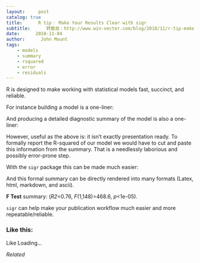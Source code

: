 ```yaml
---
layout:     post
catalog: true
title:      R tip： Make Your Results Clear with sigr
subtitle:      转载自：http://www.win-vector.com/blog/2018/11/r-tip-make-your-results-clear-with-sigr/
date:      2018-11-04
author:      John Mount
tags:
    - models
    - summary
    - rsquared
    - error
    - residuals
---
```


R is designed to make working with statistical models fast, succinct, and reliable.

For instance building a model is a one-liner:

And producing a detailed diagnostic summary of the model is also a one-liner:

However, useful as the above is: it isn’t exactly presentation ready. To formally report the R-squared of our model we would have to cut and paste this information from the summary. That is a needlessly laborious and possibly error-prone step.

With the `sigr` package this can be made much easier:

And this formal summary can be directly rendered into many formats (Latex, html, markdown, and ascii).

**F Test** summary: (*R2*=0.76, *F*(1,148)=468.6, *p*<1e-05).

`sigr` can help make your publication workflow much easier and more repeatable/reliable.

### Like this:

Like Loading...


*Related*

